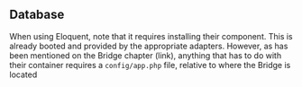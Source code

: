 ## Database

When using Eloquent, note that it requires installing their component. This is already booted and provided by the appropriate adapters. However, as has been mentioned on the Bridge chapter (link), anything that has to do with their container requires a `config/app.php` file, relative to where the Bridge is located